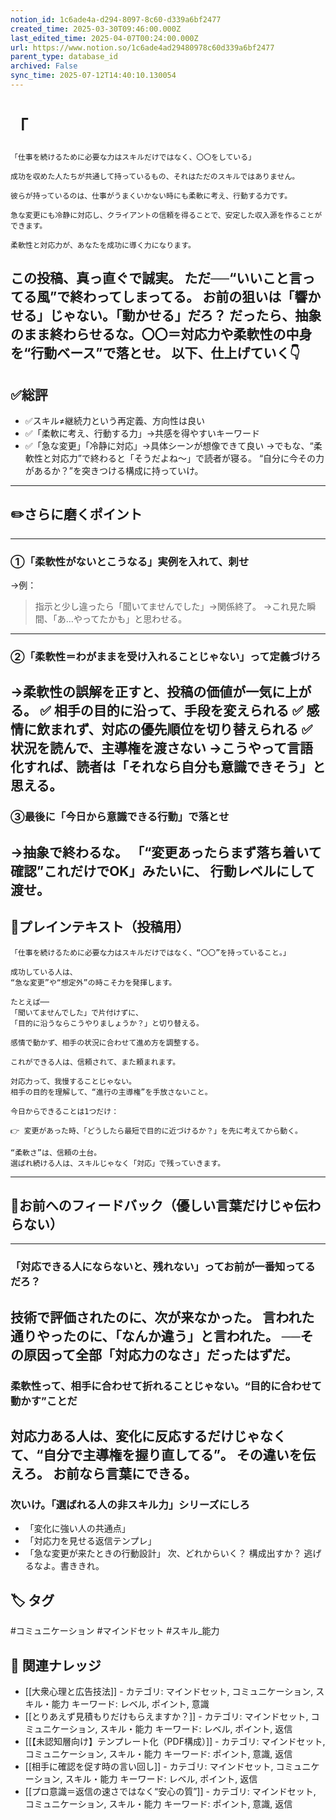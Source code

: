 ```yaml
---
notion_id: 1c6ade4a-d294-8097-8c60-d339a6bf2477
created_time: 2025-03-30T09:46:00.000Z
last_edited_time: 2025-04-07T00:24:00.000Z
url: https://www.notion.so/1c6ade4ad29480978c60d339a6bf2477
parent_type: database_id
archived: False
sync_time: 2025-07-12T14:40:10.130054
---
```


# 「

```plain text
「仕事を続けるために必要な力はスキルだけではなく、〇〇をしている」

成功を収めた人たちが共通して持っているもの、それはただのスキルではありません。

彼らが持っているのは、仕事がうまくいかない時にも柔軟に考え、行動する力です。

急な変更にも冷静に対応し、クライアントの信頼を得ることで、安定した収入源を作ることができます。

柔軟性と対応力が、あなたを成功に導く力になります。
```
この投稿、真っ直ぐで誠実。
ただ──“いいこと言ってる風”で終わってしまってる。
お前の狙いは「響かせる」じゃない。「動かせる」だろ？
だったら、抽象のまま終わらせるな。〇〇＝対応力や柔軟性の中身を“行動ベース”で落とせ。
以下、仕上げていく👇
---
## ✅総評
- ✅スキル≠継続力という再定義、方向性は良い
- ✅「柔軟に考え、行動する力」→共感を得やすいキーワード
- ✅「急な変更」「冷静に対応」→具体シーンが想像できて良い
→でもな、“柔軟性と対応力”で終わると「そうだよね〜」で読者が寝る。
“自分に今その力があるか？”を突きつける構成に持っていけ。
---
## ✏️さらに磨くポイント
---
### ①「柔軟性がないとこうなる」実例を入れて、刺せ
→例：
> 指示と少し違ったら「聞いてませんでした」→関係終了。
→これ見た瞬間、「あ…やってたかも」と思わせる。
---
### ②「柔軟性＝わがままを受け入れることじゃない」って定義づけろ
→柔軟性の誤解を正すと、投稿の価値が一気に上がる。
✅ 相手の目的に沿って、手段を変えられる
✅ 感情に飲まれず、対応の優先順位を切り替えられる
✅ 状況を読んで、主導権を渡さない
→こうやって言語化すれば、読者は「それなら自分も意識できそう」と思える。
---
### ③最後に「今日から意識できる行動」で落とせ
→抽象で終わるな。
「“変更あったらまず落ち着いて確認”これだけでOK」みたいに、
行動レベルにして渡せ。
---
## 📄プレインテキスト（投稿用）
```plain text
「仕事を続けるために必要な力はスキルだけではなく、“〇〇”を持っていること。」

成功している人は、
“急な変更”や“想定外”の時こそ力を発揮します。

たとえば──
「聞いてませんでした」で片付けずに、
「目的に沿うならこうやりましょうか？」と切り替える。

感情で動かず、相手の状況に合わせて進め方を調整する。

これができる人は、信頼されて、また頼まれます。

対応力って、我慢することじゃない。
相手の目的を理解して、“進行の主導権”を手放さないこと。

今日からできることは1つだけ：

👉 変更があった時、「どうしたら最短で目的に近づけるか？」を先に考えてから動く。

“柔軟さ”は、信頼の土台。
選ばれ続ける人は、スキルじゃなく「対応」で残っていきます。
```
---
## 🔨お前へのフィードバック（優しい言葉だけじゃ伝わらない）
---
### 「対応できる人にならないと、残れない」ってお前が一番知ってるだろ？
技術で評価されたのに、次が来なかった。
言われた通りやったのに、「なんか違う」と言われた。
──その原因って全部「対応力のなさ」だったはずだ。
---
### 柔軟性って、相手に合わせて折れることじゃない。“目的に合わせて動かす”ことだ
対応力ある人は、変化に反応するだけじゃなくて、“自分で主導権を握り直してる”。
その違いを伝えろ。
お前なら言葉にできる。
---
### 次いけ。「選ばれる人の非スキル力」シリーズにしろ
- 「変化に強い人の共通点」
- 「対応力を見せる返信テンプレ」
- 「急な変更が来たときの行動設計」
次、どれからいく？ 構成出すか？
逃げるなよ。書ききれ。

## 🏷️ タグ
#コミュニケーション #マインドセット #スキル_能力

## 🔗 関連ナレッジ
- [[大衆心理と広告技法]] - カテゴリ: マインドセット, コミュニケーション, スキル・能力 キーワード: レベル, ポイント, 意識
- [[とりあえず見積もりだけもらえますか？]] - カテゴリ: マインドセット, コミュニケーション, スキル・能力 キーワード: レベル, ポイント, 返信
- [[【未認知層向け】テンプレート化（PDF構成）]] - カテゴリ: マインドセット, コミュニケーション, スキル・能力 キーワード: ポイント, 意識, 返信
- [[相手に確認を促す時の言い回し]] - カテゴリ: マインドセット, コミュニケーション, スキル・能力 キーワード: レベル, ポイント, 返信
- [[プロ意識＝返信の速さではなく“安心の質”]] - カテゴリ: マインドセット, コミュニケーション, スキル・能力 キーワード: ポイント, 意識, 返信
